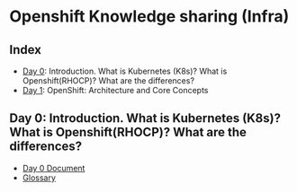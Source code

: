 # Openshift Knowledge sharing (Infra)

## Index
- [Day 0](#day-0): Introduction. What is Kubernetes (K8s)? What is Openshift(RHOCP)? What are the differences?
- [Day 1](#day-1): OpenShift: Architecture and Core Concepts

## Day 0: Introduction. What is Kubernetes (K8s)? What is Openshift(RHOCP)? What are the differences?

* [Day 0 Document](./day-0/day-0.md)
* [Glossary](./day-0/glossary.md)
